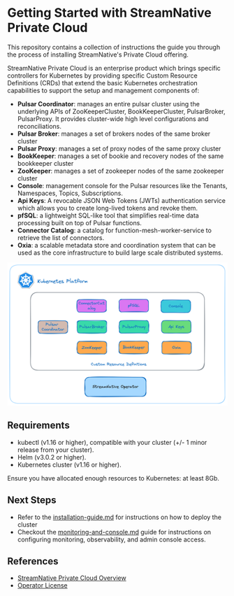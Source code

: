 # Getting Started with StreamNative Private Cloud

This repository contains a collection of instructions the guide you through the process
of installing StreamNative's Private Cloud offering.

StreamNative Private Cloud is an enterprise product which brings specific controllers for Kubernetes by 
providing specific Custom Resource Definitions (CRDs) that extend the basic Kubernetes orchestration capabilities 
to support the setup and management components of:

- **Pulsar Coordinator**: manages an entire pulsar cluster using the underlying APIs of ZooKeeperCluster, BookKeeperCluster, PulsarBroker, PulsarProxy. It provides cluster-wide high level configurations and reconciliations.
- **Pulsar Broker**: manages a set of brokers nodes of the same broker cluster
- **Pulsar Proxy**: manages a set of proxy nodes of the same proxy cluster
- **BookKeeper**: manages a set of bookie and recovery nodes of the same bookkeeper cluster
- **ZooKeeper**: manages a set of zookeeper nodes of the same zookeeper cluster
- **Console**: management console for the Pulsar resources like the Tenants, Namespaces, Topics, Subscriptions.
- **Api Keys**: A revocable JSON Web Tokens (JWTs) authentication service which allows you to create long-lived tokens and revoke them.
- **pfSQL**: a lightweight SQL-like tool that simplifies real-time data processing built on top of Pulsar functions.
- **Connector Catalog**: a catalog for function-mesh-worker-service to retrieve the list of connectors.
- **Oxia**: a scalable metadata store and coordination system that can be used as the core infrastructure to build large scale distributed systems.

![SN Private Cloud](images/private-cloud-arch.png)

Requirements
------------
- kubectl (v1.16 or higher), compatible with your cluster (+/- 1 minor release from your cluster).
- Helm (v3.0.2 or higher).
- Kubernetes cluster (v1.16 or higher).

Ensure you have allocated enough resources to Kubernetes: at least 8Gb.

Next Steps
------------
- Refer to the [installation-guide.md](docs%2Finstallation-guide.md) for instructions on how to deploy the cluster
- Checkout the [monitoring-and-console.md](docs%2Fmonitoring-and-console.md) guide for instructions on configuring monitoring, observability, and admin console access.


References
---
- [StreamNative Private Cloud Overview](https://docs.streamnative.io/private/private-cloud-overview)
- [Operator License](https://streamnative.io/community-licence)

